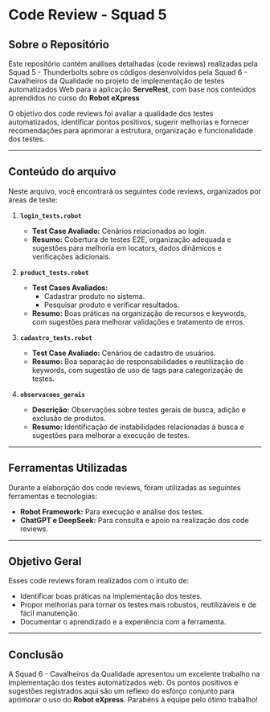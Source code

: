 # Code Review - Squad 5

## Sobre o Repositório
Este repositório contém análises detalhadas (code reviews) realizadas pela Squad 5 - Thunderbolts sobre os códigos desenvolvidos pela Squad 6 - Cavalheiros da Qualidade no projeto de implementação de testes automatizados Web para a aplicação **ServeRest**, com base nos conteúdos aprendidos no curso do **Robot eXpress**

O objetivo dos code reviews foi avaliar a qualidade dos testes automatizados, identificar pontos positivos, sugerir melhorias e fornecer recomendações para aprimorar a estrutura, organização e funcionalidade dos testes.

---

## Conteúdo do arquivo
Neste arquivo, você encontrará os seguintes code reviews, organizados por áreas de teste:

1. **`login_tests.robot`**  
   - **Test Case Avaliado:** Cenários relacionados ao login.
   - **Resumo:** Cobertura de testes E2E, organização adequada e sugestões para melhoria em locators, dados dinâmicos e verificações adicionais.

2. **`product_tests.robot`**  
   - **Test Cases Avaliados:**  
     - Cadastrar produto no sistema.  
     - Pesquisar produto e verificar resultados.  
   - **Resumo:** Boas práticas na organização de recursos e keywords, com sugestões para melhorar validações e tratamento de erros.

3. **`cadastro_tests.robot`**  
   - **Test Case Avaliado:** Cenários de cadastro de usuários.
   - **Resumo:** Boa separação de responsabilidades e reutilização de keywords, com sugestão de uso de tags para categorização de testes.

4. **`observacoes_gerais`**  
   - **Descrição:** Observações sobre testes gerais de busca, adição e exclusão de produtos.
   - **Resumo:** Identificação de instabilidades relacionadas à busca e sugestões para melhorar a execução de testes.

---

## Ferramentas Utilizadas
Durante a elaboração dos code reviews, foram utilizadas as seguintes ferramentas e tecnologias:
- **Robot Framework:** Para execução e análise dos testes.
- **ChatGPT e DeepSeek:** Para consulta e apoio na realização dos code reviews.

---

## Objetivo Geral
Esses code reviews foram realizados com o intuito de:
- Identificar boas práticas na implementação dos testes.
- Propor melhorias para tornar os testes mais robustos, reutilizáveis e de fácil manutenção.
- Documentar o aprendizado e a experiência com a ferramenta.

---

## Conclusão
A Squad 6 - Cavalheiros da Qualidade apresentou um excelente trabalho na implementação dos testes automatizados web. Os pontos positivos e sugestões registrados aqui são um reflexo do esforço conjunto para aprimorar o uso do **Robot eXpress**. Parabéns à equipe pelo ótimo trabalho!
